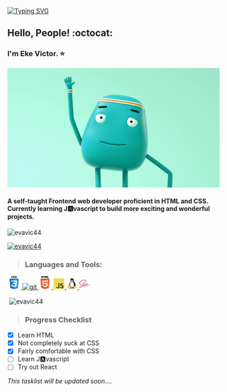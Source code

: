 [![Typing SVG](https://readme-typing-svg.herokuapp.com?font=Ubuntu&color=039383&size=25&center=true&width=800&lines=Frontend+Web+Developer+;Open+Source+%F0%9F%9F%A9)](https://git.io/typing-svg)

## Hello, People! :octocat:
### I'm Eke Victor. :star:
![Welcome](welcome.gif?raw=true "Welcome")


#### A self-taught Frontend web developer proficient in HTML and CSS. Currently learning J:a:vascript to build more exciting and wonderful projects.
<p align="left"> <img src="https://komarev.com/ghpvc/?username=evavic44&label=Profile%20views&color=0e75b6&style=flat" alt="evavic44" /> </p>


<p align="left"> <a href="https://twitter.com/evavic44" target="_blank"><img src="https://img.shields.io/twitter/follow/evavic44?logo=twitter&style=for-the-badge" alt="evavic44" /></a> </p>


<!-- Languages & Tools I use -->
> ### Languages and Tools:
<p align="left"> <a href="https://www.w3schools.com/css/" target="_blank"> <img src="https://raw.githubusercontent.com/devicons/devicon/master/icons/css3/css3-original-wordmark.svg" alt="css3" width="30" height="30"/> </a> <a href="https://git-scm.com/" target="_blank"> <img src="https://www.vectorlogo.zone/logos/git-scm/git-scm-icon.svg" alt="git" width="25" height="25"/> </a> <a href="https://www.w3.org/html/" target="_blank"> <img src="https://raw.githubusercontent.com/devicons/devicon/master/icons/html5/html5-original-wordmark.svg" alt="html5" width="30" height="30"/> </a> <a href="https://developer.mozilla.org/en-US/docs/Web/JavaScript" target="_blank"> <img src="https://raw.githubusercontent.com/devicons/devicon/master/icons/javascript/javascript-original.svg" alt="javascript" width="25" height="25"/> </a> <a href="https://www.linux.org/" target="_blank"> <img src="https://raw.githubusercontent.com/devicons/devicon/master/icons/linux/linux-original.svg" alt="linux" width="25" height="25"/> </a> <a href="https://sass-lang.com" target="_blank"> <img src="https://raw.githubusercontent.com/devicons/devicon/master/icons/sass/sass-original.svg" alt="sass" width="25" height="25"/> </a> </p>

<p>&nbsp;<img align="center" src="https://github-readme-stats.vercel.app/api?username=evavic44&show_icons=true&theme=tokyonight&locale=en" alt="evavic44" /></p>

> ### Progress Checklist

- [x] Learn HTML
- [x] Not completely suck at CSS
- [x] Fairly comfortable with CSS
- [ ] Learn J:a:vascript 
- [ ] Try out React

*This tasklist will be updated soon....*
